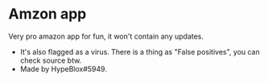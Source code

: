 # Amzon app
Very pro amazon app for fun, it won't contain any updates.
- It's also flagged as a virus. There is a thing as "False positives", you can check source btw.
- Made by HypeBlox#5949.
